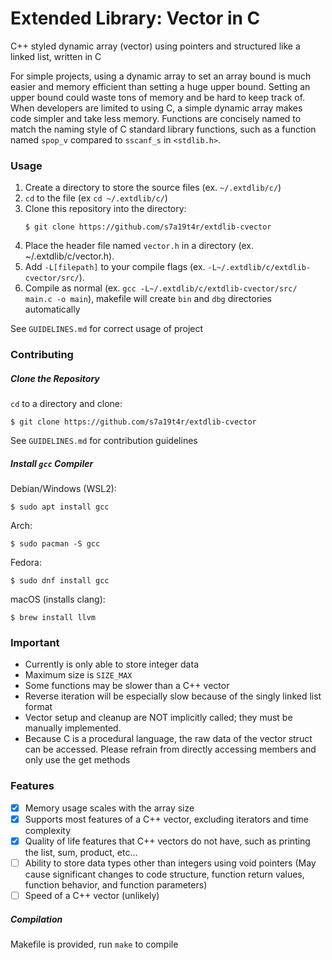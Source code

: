 Extended Library: Vector in C
=============================
C++ styled dynamic array (vector) using pointers and structured like a linked list, written in C

For simple projects, using a dynamic array to set an array bound is much easier and memory efficient than setting a huge upper bound.
Setting an upper bound could waste tons of memory and be hard to keep track of.
When developers are limited to using C, a simple dynamic array makes code simpler and take less memory.
Functions are concisely named to match the naming style of C standard library functions, such as a function named ```spop_v``` compared to ```sscanf_s``` in ```<stdlib.h>```.

### Usage
1. Create a directory to store the source files (ex. ```~/.extdlib/c/```)
2. ```cd``` to the file (ex ```cd ~/.extdlib/c/```)
3. Clone this repository into the directory:
    ```
    $ git clone https://github.com/s7a19t4r/extdlib-cvector
    ```
1. Place the header file named ```vector.h``` in a directory (ex. ~/.extdlib/c/vector.h).
2. Add ```-L[filepath]``` to your compile flags (ex. ```-L~/.extdlib/c/extdlib-cvector/src/```).
3. Compile as normal (ex. ```gcc -L~/.extdlib/c/extdlib-cvector/src/ main.c -o main```), makefile will create ```bin``` and ```dbg``` directories automatically

See ```GUIDELINES.md``` for correct usage of project

### Contributing
##### Clone the Repository
```cd``` to a directory and clone:
```
$ git clone https://github.com/s7a19t4r/extdlib-cvector
```
See ```GUIDELINES.md``` for contribution guidelines

##### Install ```gcc``` Compiler
Debian/Windows (WSL2): 
```
$ sudo apt install gcc
```
Arch: 
```
$ sudo pacman -S gcc
```
Fedora: 
```
$ sudo dnf install gcc
```
macOS (installs clang): 
```
$ brew install llvm
```

### Important
* Currently is only able to store integer data
* Maximum size is ```SIZE_MAX```
* Some functions may be slower than a C++ vector
* Reverse iteration will be especially slow because of the singly linked list format
* Vector setup and cleanup are NOT implicitly called; they must be manually implemented.
* Because C is a procedural language, the raw data of the vector struct can be accessed. Please refrain from directly accessing members and only use the get methods

### Features
- [X] Memory usage scales with the array size
- [X] Supports most features of a C++ vector, excluding iterators and time complexity
- [X] Quality of life features that C++ vectors do not have, such as printing the list, sum, product, etc...
- [ ] Ability to store data types other than integers using void pointers (May cause significant changes to code structure, function return values, function behavior, and function parameters)
- [ ] Speed of a C++ vector (unlikely)

##### Compilation
Makefile is provided, run ```make``` to compile

